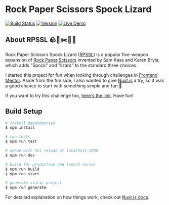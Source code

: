 # Rock Paper Scissors Spock Lizard

<p>
<a href="https://github.com/vlasscontreras/rpssl/"><img src="https://github.com/vlasscontreras/rpssl/workflows/ci/badge.svg" alt="Build Status"></a>
<a href="https://github.com/vlasscontreras/rpssl/"><img src="https://img.shields.io/badge/version-1.0.0-brightgreen.svg" alt="Version"></a>
<a href="https://rpssl.vlass.dev"><img src="https://img.shields.io/badge/Demo-vlass.dev-02abad.svg" alt="Live Demo"></a>
</p>

## About RPSSL 🪨📄✂️🖖🦎

Rock Paper Scissors Spock Lizard ([RPSSL](http://www.samkass.com/theories/RPSSL.html)) is a popular five-weapon expansion of [Rock Paper Scissors](https://en.wikipedia.org/wiki/Rock_paper_scissors) invented by Sam Kass and Karen Bryla, which adds "Spock" and "lizard" to the standard three choices.

I started this project for fun when looking through challenges in [Frontend Mentor](https://www.frontendmentor.io/). Aside from the fun side, I also wanted to give [Nuxt.js](https://nuxtjs.org/) a try, so it was a good chance to start with something simple and fun 🙂

If you want to try this challenge too, [here's the link](https://www.frontendmentor.io/challenges/rock-paper-scissors-game-pTgwgvgH). Have fun!

## Build Setup

```bash
# install dependencies
$ npm install

# run tests
$ npm run test

# serve with hot reload at localhost:3000
$ npm run dev

# build for production and launch server
$ npm run build
$ npm run start

# generate static project
$ npm run generate
```

For detailed explanation on how things work, check out [Nuxt.js docs](https://nuxtjs.org).
